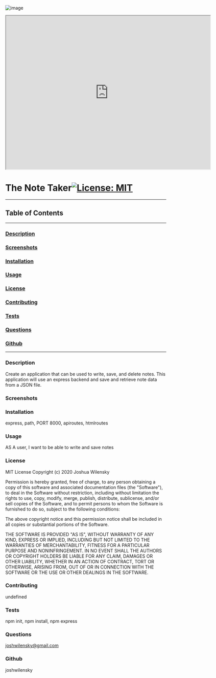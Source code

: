![image](https://user-images.githubusercontent.com/66797344/89087569-b67b2180-d362-11ea-8d98-bee7449934bf.png)

<iframe src="https://drive.google.com/file/d/19626_fXo2RGX_WApZvIIcWkL7pk3ps23/preview" width="640" height="480"></iframe>

# The Note Taker[![License: MIT](https://img.shields.io/badge/License-MIT-yellow.svg)](https://opensource.org/licenses/MIT)
---
## Table of Contents
---
### [Description](#Description)
### [Screenshots](#Screenshots)
### [Installation](#Installation)
### [Usage](#Usage)
### [License](#License)
### [Contributing](#Contributing)
### [Tests](#Tests)
### [Questions](#Questions)
### [Github](#Github)
---
### <a name="Description"></a>Description
Create an application that can be used to write, save, and delete notes. This application will use an express backend and save and retrieve note data from a JSON file.
### <a name="Screenshots"></a>Screenshots

### <a name="Installation"></a>Installation
express, path, PORT 8000, apiroutes, htmlroutes
### <a name="Usage"></a>Usage
AS A user, I want to be able to write and save notes
### <a name="License"></a>License
MIT License
Copyright (c) 2020 Joshua Wilensky
  
Permission is hereby granted, free of charge, to any person obtaining a copy
of this software and associated documentation files (the "Software"), to deal
in the Software without restriction, including without limitation the rights
to use, copy, modify, merge, publish, distribute, sublicense, and/or sell
copies of the Software, and to permit persons to whom the Software is
furnished to do so, subject to the following conditions:
  
The above copyright notice and this permission notice shall be included in all
copies or substantial portions of the Software.
  
THE SOFTWARE IS PROVIDED "AS IS", WITHOUT WARRANTY OF ANY KIND, EXPRESS OR
IMPLIED, INCLUDING BUT NOT LIMITED TO THE WARRANTIES OF MERCHANTABILITY,
FITNESS FOR A PARTICULAR PURPOSE AND NONINFRINGEMENT. IN NO EVENT SHALL THE
AUTHORS OR COPYRIGHT HOLDERS BE LIABLE FOR ANY CLAIM, DAMAGES OR OTHER
LIABILITY, WHETHER IN AN ACTION OF CONTRACT, TORT OR OTHERWISE, ARISING FROM,
OUT OF OR IN CONNECTION WITH THE SOFTWARE OR THE USE OR OTHER DEALINGS IN THE
SOFTWARE.
### <a name="Contributing"></a>Contributing
undefined
### <a name="Tests"></a>Tests
npm init, npm install, npm express
### <a name="Questions"></a>Questions
joshwilensky@gmail.com
### <a name="Github"></a>Github
joshwilensky
